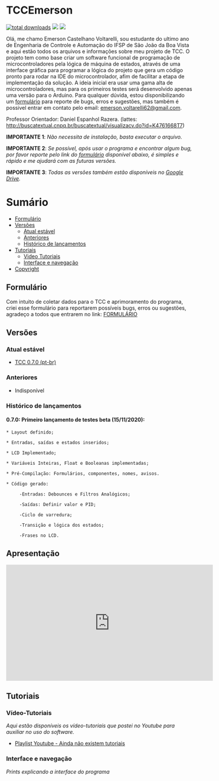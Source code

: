# TCCEmerson

[![total downloads](https://img.shields.io/github/downloads/EmersonCV/TCCEmerson/total)](https://github.com/EmersonCV/TCCEmerson/releases) ![](https://img.shields.io/badge/Email-emerson.voltarelli62%40gmail.com-green) ![](https://img.shields.io/badge/Versão-0.7.0_Beta-yellow)

Olá, me chamo Emerson Castelhano Voltarelli, sou estudante do ultimo ano de Engenharia de Controle e Automação do IFSP de São João da Boa Vista e aqui estão todos os arquivos e informações sobre meu projeto de TCC. O projeto tem como base criar um software funcional de programação de microcontroladores pela lógica de máquina de estados, através de uma interface gráfica para programar a lógica do projeto que gera um código pronto para rodar na IDE do microcontrolador, afim de facilitar a etapa de implementação da solução. A ideia inicial era usar uma gama alta de microcontroladores, mas para os primeiros testes será desenvolvido apenas uma versão para o Arduino. Para qualquer dúvida, estou disponibilizando um [formulário](#formulário) para reporte de bugs, erros e sugestões, mas também é possivel entrar em contato pelo email: emerson.voltarelli62@gmail.com.

Professor Orientador: Daniel Espanhol Razera. (lattes: http://buscatextual.cnpq.br/buscatextual/visualizacv.do?id=K4761668T7)

**IMPORTANTE 1**: *Não necessita de instalação, basta executar o arquivo.*

**IMPORTANTE 2**: *Se possível, após usar o programa e encontrar algum bug, por favor reporte pelo link do [formulário](#formulário) disponível abaixo, é simples e rápido e me ajudará com as futuras versões.*

**IMPORTANTE 3**: *Todas as versões também estão disponíveis no [Google Drive](https://drive.google.com/drive/folders/1UCouTdIfPdof5EfPR2Y5R4nd5PCfJvNz?usp=sharing).*

# Sumário

<!--toc-start-->
* [Formulário](#formulário)
* [Versões](#versões)
  * [Atual estável](#atual-estável)
  * [Anteriores](#anteriores)
  * [Histórico de lançamentos](#histórico-de-lançamentos)
* [Tutoriais](#tutoriais)
  * [Video Tutoriais](#vídeo-tutoriais)
  * [Interface e navegação](#interface-e-navegação)
* [Copyright](https://github.com/EmersonCV/TCCEmerson/blob/master/LICENSE)
<!--toc-end-->

## Formulário

Com intuito de coletar dados para o TCC e aprimoramento do programa, criei esse formulário para reportarem possíveis bugs, erros ou sugestões, agradeço a todos que entrarem no link: [FORMULÁRIO](https://forms.gle/rHGeHskT5XBgKVj29)

## Versões

### Atual estável

* [TCC 0.7.0 (pt-br)](https://github.com/EmersonCV/TCCEmerson/releases/tag/v0.7.0-beta-(ptBR))

### Anteriores

- Indisponível

### Histórico de lançamentos

#### 0.7.0: Primeiro lançamento de testes beta (15/11/2020):

    * Layout definido;
  
    * Entradas, saídas e estados inseridos;
  
    * LCD Implementado;
  
    * Variáveis Inteiras, Float e Booleanas implementadas;
  
    * Pré-Compilação: Formulários, componentes, nomes, avisos.
  
    * Código gerado:
  
         -Entradas: Debounces e Filtros Analógicos;
       
         -Saídas: Definir valor e PID;
       
         -Ciclo de varredura;
       
         -Transição e lógica dos estados;
       
         -Frases no LCD.
         
## Apresentação   
<iframe width="560" height="315" src="https://www.youtube.com/embed/DZ-aSdm23UY" frameborder="0" allow="accelerometer; autoplay; clipboard-write; encrypted-media; gyroscope; picture-in-picture" allowfullscreen></iframe>

## Tutoriais

### Vídeo-Tutoriais

*Aqui estão disponíveis os vídeo-tutoriais que postei no Youtube para auxiliar no uso do software.*

* [Playlist Youtube - Ainda não existem tutoriais](https://www.youtube.com/playlist?list=PL3qKEtYRgLbeH7AN0ey96xThbChCQA10R)
  
### Interface e navegação

*Prints explicando a interface do programa*
